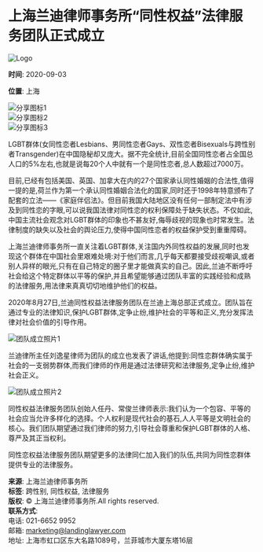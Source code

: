 # 上海兰迪律师事务所“同性权益”法律服务团队正式成立

![Logo](https://www.landinglawyer.com/en/images/logo.png)

**时间**: 2020-09-03  

**位置**: 上海

![分享图标1](https://www.landinglawyer.com/en/images/yanjiiuxq_fx_icon1.png)  
![分享图标2](https://www.landinglawyer.com/en/images/yanjiiuxq_fx_icon2.png)  
![分享图标3](https://www.landinglawyer.com/en/images/yanjiiuxq_fx_icon3.png)  

LGBT群体(女同性恋者Lesbians、男同性恋者Gays、双性恋者Bisexuals与跨性别者Transgender)在中国隐秘却又庞大。据不完全统计,目前全国同性恋者占全国总人口的5%左右,也就是说每20个人中就有一个是同性恋者,总人数超过7000万。

目前,已经有包括美国、英国、加拿大在内的27个国家承认同性婚姻的合法性,值得一提的是,荷兰作为第一个承认同性婚姻合法化的国家,同时还于1998年特意颁布了配套的立法——《家庭伴侣法》。但目前我国大陆地区没有任何一部制定法中有涉及到同性恋的字眼,可以说我国法律对同性恋的权利保障处于缺失状态。不仅如此,中国主流社会观念对LGBT群体的印象也不甚友好,侮辱歧视的现象也时常发生。法律制度的缺失以及社会的舆论压力,使得中国同性恋者的权益保护受到重重障碍。

上海兰迪律师事务所一直关注着LGBT群体,关注国内外同性权益的发展,同时也发现这个群体在中国社会里艰难处境:对于他们而言,几乎每天都要接受歧视嘲讽,或者别人异样的眼光,只有在自己特定的圈子里才能做真实的自己。因此,兰迪不断呼吁社会给这个特定群体以平等的保护,并且希望能够通过团队丰富的实践经验和成熟的法律服务,用法律来真真切切地维护他们的权益。

2020年8月27日,兰迪同性权益法律服务团队在兰迪上海总部正式成立。团队旨在通过专业的法律知识,保护LGBT群体,定争止纷,维护社会的平等和正义,充分发挥法律对社会价值的引导作用。

![团队成立照片1](https://www.landinglawyer.com/uploads/allimg/200903/1-200Z3125406116.jpg)

兰迪律所主任刘逸星律师为团队的成立也发表了讲话,他提到:同性恋群体确实属于社会的一支弱势群体,而我们律师的作用是通过法律研究和法律服务,定争止纷,维护社会正义。

![团队成立照片2](https://www.landinglawyer.com/uploads/allimg/200903/1-200Z3125442510.jpg)

同性权益法律服务团队创始人任丹、常俊兰律师表示:我们认为一个包容、平等的社会应当允许多样化的选择。个人权利是现代社会的基石,人人平等是文明社会的核心。我们团队期望通过我们律师的努力,引导社会尊重和保护LGBT群体的人格、尊严及其正当权利。

同性恋权益法律服务团队期望更多的法律同仁加入我们的队伍,共同为同性恋群体提供专业的法律服务。

**来源**: 上海兰迪律师事务所  
**标签**: 跨性别, 同性权益, 法律服务  
**版权**: © 上海兰迪律师事务所.All rights reserved.  
**联系方式**:  
电话: 021-6652 9952  
邮箱: marketing@landinglawyer.com  
地址: 上海市虹口区东大名路1089号，兰菲城市大厦东塔16层  